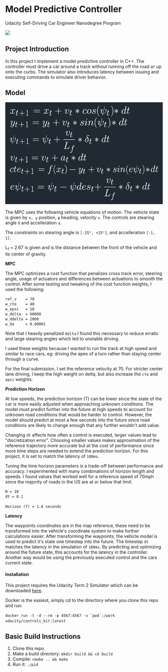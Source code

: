 [//]: # (Image References)
[model]: ./model-equations.png


# Model Predictive Controller 
Udacity Self-Driving Car Engineer Nanodegree Program


![](./animation.gif)


## Project Introduction
In this project I implement a model predictive controller in C++. The controller must drive a car around a track without running off the road or up onto the curbs. The simulator also introduces latency between issuing and executing commands to simulate driver behavior.


## Model

![alt text][model]

The MPC uses the following vehicle equations of motion. The vehicle state is given by `x, y` position, `ψ` heading, velocity `v`. The controls are stearing angle `δ` and accelleration `a`.

The constraints on stearing angle is `[-25°, +25°]`, and accelleration `[-1, 1]`.

L<sub>f</sub> = 2.67 is given and is the distance between the front of the vehicle and its center of gravity.


**MPC**

The MPC optimizes a cost function that penalizes cross track error, steering angle, usage of actuators and differences between actuations to smooth the control. After some testing and tweaking of the cost function weights, I used the following:

```
ref_v    = 70
w_cte    = 40
w_epsi   = 10
w_delta  = 60000
w_ddelta = 2000
w_da     = 0.00001
```

Note that I heavily penalized `delta` I found this necessary to reduce erratic and large stearing angles which led to unstable driving.

I used these weights because I wanted to run the track at high speed and similar to race cars, eg: driving the apex of a turn rather than staying center through a curve.

For the final submission, I set the reference velocity at 70. For stricter center lane driving, I keep the high weight on delta, but also increase the `cte` and `epsi` weights.

**Prediction Horizon**

At low speeds, the prediction horizon (T) can be lower since the state of the car is more easily adjusted when approaching unknown conditions. The model must predict further into the future at high speeds to account for unknown road conditions that would be harder to control. However, the model should predict at most a few seconds into the future since road conditions are likely to change enough that any further wouldn't add value.

Changing `dt` affects how often a control is executed, larger values lead to "discretization error". Choosing smaller values makes approximation of the reference trajectory more accurate but at the cost of performance since more time steps are needed to extend the prediction horizon. For this project, it is set to match the latency of `100ms`.

Tuning the time horizon parameters is a trade-off between performance and accuracy. I experimented with many combinations of horizon length and speeds. I found values that worked well for a reference speed of 70mph since the majority of roads in the US are at or below that limit.

```
N = 18
dt = 0.1

Horizon (T) = 1.8 seconds
```

**Latency**

The waypoints coordinates are in the map reference, these need to be transformed into the vehicle's coordinate system to make further calculations easier. After transforming the waypoints, the vehicle model is used to predict it's state one timestep into the future. The timestep `dt` matches the latency in the simulation of `100ms`. By predicting and optimizing around the future state, this accounts for the latency in the controller. Another way would be using the previously executed control and the cars current state.


#### Installation
This project requires the Udacity Term 2 Simulator which can be downloaded [here](https://github.com/udacity/self-driving-car-sim/releases).

Docker is the easiest, simply cd to the directory where you clone this repo and run:

``docker run -t -d --rm -p 4567:4567 -v `pwd`:/work udacity/controls_kit:latest``


## Basic Build Instructions

1. Clone this repo.
2. Make a build directory: `mkdir build && cd build`
3. Compile: `cmake .. && make`
4. Run it: `./pid`
